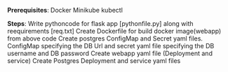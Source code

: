 **Prerequisites**:
Docker 
Minikube
kubectl

**Steps**:
Write pythoncode for flask app [pythonfile.py] along with reequirements [req.txt]
Create Dockerfile for build docker image(webapp) from above code
Create postgres ConfigMap and Secret yaml files. ConfigMap specifying the DB Url and secret yaml file specifying the DB username and DB password
Create webapp yaml file (Deployment and service)
Create Postgres Deployment and service yaml files 





